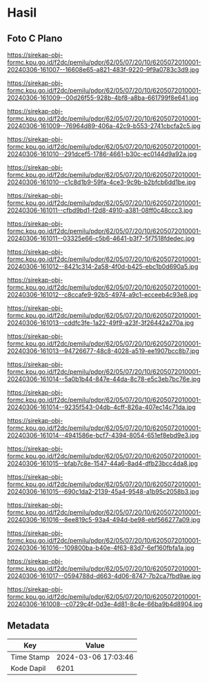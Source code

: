 # Hasil

## Foto C Plano

https://sirekap-obj-formc.kpu.go.id/f2dc/pemilu/pdpr/62/05/07/20/10/6205072010001-20240306-161007--16608e65-a821-483f-9220-9f9a0783c3d9.jpg

https://sirekap-obj-formc.kpu.go.id/f2dc/pemilu/pdpr/62/05/07/20/10/6205072010001-20240306-161009--00d26f55-928b-4bf8-a8ba-661799f8e641.jpg

https://sirekap-obj-formc.kpu.go.id/f2dc/pemilu/pdpr/62/05/07/20/10/6205072010001-20240306-161009--76964d89-406a-42c9-b553-2741cbcfa2c5.jpg

https://sirekap-obj-formc.kpu.go.id/f2dc/pemilu/pdpr/62/05/07/20/10/6205072010001-20240306-161010--291dcef5-1786-4661-b30c-ec0144d9a92a.jpg

https://sirekap-obj-formc.kpu.go.id/f2dc/pemilu/pdpr/62/05/07/20/10/6205072010001-20240306-161010--c1c8d1b9-59fa-4ce3-9c9b-b2bfcb6dd1be.jpg

https://sirekap-obj-formc.kpu.go.id/f2dc/pemilu/pdpr/62/05/07/20/10/6205072010001-20240306-161011--cfbd9bd1-f2d8-4910-a381-08ff0c48ccc3.jpg

https://sirekap-obj-formc.kpu.go.id/f2dc/pemilu/pdpr/62/05/07/20/10/6205072010001-20240306-161011--03325e66-c5b6-4641-b3f7-5f7518fdedec.jpg

https://sirekap-obj-formc.kpu.go.id/f2dc/pemilu/pdpr/62/05/07/20/10/6205072010001-20240306-161012--8421c314-2a58-4f0d-b425-ebc1b0d690a5.jpg

https://sirekap-obj-formc.kpu.go.id/f2dc/pemilu/pdpr/62/05/07/20/10/6205072010001-20240306-161012--c8ccafe9-92b5-4974-a9c1-ecceeb4c93e8.jpg

https://sirekap-obj-formc.kpu.go.id/f2dc/pemilu/pdpr/62/05/07/20/10/6205072010001-20240306-161013--cddfc3fe-1a22-49f9-a23f-3f26442a270a.jpg

https://sirekap-obj-formc.kpu.go.id/f2dc/pemilu/pdpr/62/05/07/20/10/6205072010001-20240306-161013--94726677-48c8-4028-a519-ee1907bcc8b7.jpg

https://sirekap-obj-formc.kpu.go.id/f2dc/pemilu/pdpr/62/05/07/20/10/6205072010001-20240306-161014--5a0b1b44-847e-44da-8c78-e5c3eb7bc76e.jpg

https://sirekap-obj-formc.kpu.go.id/f2dc/pemilu/pdpr/62/05/07/20/10/6205072010001-20240306-161014--9235f543-04db-4cff-826a-407ec14c71da.jpg

https://sirekap-obj-formc.kpu.go.id/f2dc/pemilu/pdpr/62/05/07/20/10/6205072010001-20240306-161014--4941586e-bcf7-4394-8054-651ef8ebd9e3.jpg

https://sirekap-obj-formc.kpu.go.id/f2dc/pemilu/pdpr/62/05/07/20/10/6205072010001-20240306-161015--bfab7c8e-1547-44a6-8ad4-dfb23bcc4da8.jpg

https://sirekap-obj-formc.kpu.go.id/f2dc/pemilu/pdpr/62/05/07/20/10/6205072010001-20240306-161015--690c1da2-2139-45a4-9548-a1b95c2058b3.jpg

https://sirekap-obj-formc.kpu.go.id/f2dc/pemilu/pdpr/62/05/07/20/10/6205072010001-20240306-161016--8ee819c5-93a4-494d-be98-ebf566277a09.jpg

https://sirekap-obj-formc.kpu.go.id/f2dc/pemilu/pdpr/62/05/07/20/10/6205072010001-20240306-161016--109800ba-b40e-4f63-83d7-6ef160fbfa1a.jpg

https://sirekap-obj-formc.kpu.go.id/f2dc/pemilu/pdpr/62/05/07/20/10/6205072010001-20240306-161017--0594788d-d663-4d06-8747-7b2ca7fbd9ae.jpg

https://sirekap-obj-formc.kpu.go.id/f2dc/pemilu/pdpr/62/05/07/20/10/6205072010001-20240306-161008--c0729c4f-0d3e-4d81-8c4e-66ba9b4d8904.jpg


## Metadata

| Key        | Value               |
| ---------- | ------------------- |
| Time Stamp | 2024-03-06 17:03:46 |
| Kode Dapil | 6201                |



